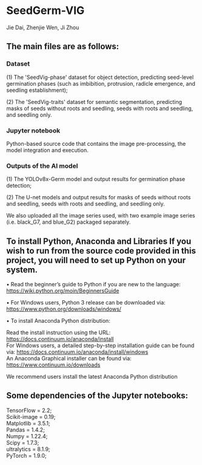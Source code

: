# SeedGerm-VIG
Jie Dai, Zhenjie Wen, Ji Zhou

## The main files are as follows:

### Dataset <br>
(1) The 'SeedVig-phase' dataset for object detection, predicting seed-level germination phases (such as imbibition, protrusion, radicle emergence, and seedling establishment); <br>

(2) The 'SeedVig-traits' dataset for semantic segmentation, predicting masks of seeds without roots and seedling, seeds with roots and seedling, and seedling only.

### Jupyter notebook <br> 
Python-based source code that contains the image pre-processing, the model integration and execution.

### Outputs of the AI model <br> 
(1) The YOLOv8x-Germ model and output results for germination phase detection; <br>

(2) The U-net models and output results for masks of seeds without roots and seedling, seeds with roots and seedling, and seedling only.

We also uploaded all the image series used, with two example image series (i.e. black_G7, and blue_G2) packaged separately.

## To install Python, Anaconda and Libraries If you wish to run from the source code provided in this project, you will need to set up Python on your system.

• Read the beginner’s guide to Python if you are new to the language: https://wiki.python.org/moin/BeginnersGuide

• For Windows users, Python 3 release can be downloaded via: https://www.python.org/downloads/windows/

• To install Anaconda Python distribution:

Read the install instruction using the URL: https://docs.continuum.io/anaconda/install <br>
For Windows users, a detailed step-by-step installation guide can be found via: https://docs.continuum.io/anaconda/install/windows <br>
An Anaconda Graphical installer can be found via: https://www.continuum.io/downloads <br>

We recommend users install the latest Anaconda Python distribution

## Some dependencies of the Jupyter notebooks: <br>
TensorFlow = 2.2; <br>
Scikit-image = 0.19; <br>
Matplotlib = 3.5.1; <br>
Pandas = 1.4.2; <br>
Numpy = 1.22.4; <br>
Scipy = 1.7.3; <br>
ultralytics = 8.1.9; <br>
PyTorch = 1.9.0;
